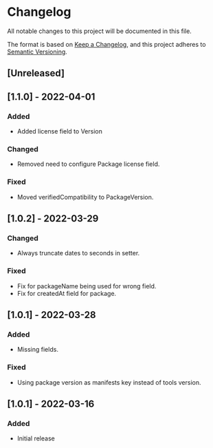 # Changelog
All notable changes to this project will be documented in this file.

The format is based on [Keep a Changelog](https://keepachangelog.com/en/1.0.0/),
and this project adheres to [Semantic Versioning](https://semver.org/spec/v2.0.0.html).

## [Unreleased]

## [1.1.0] - 2022-04-01

### Added
- Added license field to Version

### Changed
- Removed need to configure Package license field.

### Fixed
- Moved verifiedCompatibility to PackageVersion.

## [1.0.2] - 2022-03-29

### Changed 
- Always truncate dates to seconds in setter.

### Fixed
- Fix for packageName being used for wrong field.
- Fix for createdAt field for package.

## [1.0.1] - 2022-03-28

### Added
- Missing fields.

### Fixed
- Using package version as manifests key instead of tools version.

## [1.0.1] - 2022-03-16

### Added
- Initial release
